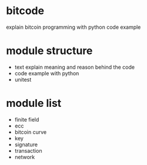# bitcode
explain bitcoin programming with python code example

# module structure
* text explain meaning and reason behind the code
* code example with python
* unitest

# module list
* finite field
* ecc
* bitcoin curve
* key
* signature
* transaction
* network



